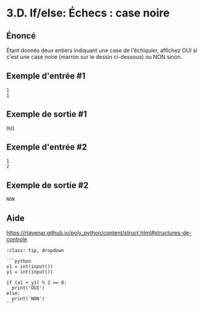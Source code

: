 # 3.D. If/else: Échecs : case noire

## **Énoncé**

Étant donnés deux entiers indiquant une case de l'échiquier, affichez OUI si c'est une case noire (marron sur le dessin ci-dessous) ou NON sinon.



## **Exemple d'entrée** #1

```
1
1
```

## **Exemple de sortie** #1

```
OUI
```

## **Exemple d'entrée** #2

```
1
2
```

## **Exemple de sortie** #2

```
NON
```

## Aide

https://rtavenar.github.io/poly_python/content/struct.html#structures-de-controle

<div id="pad"></div>
            <script>Pythonpad('pad', {'title': 'Testez votre solution ici', 'src': '# Lire un entier :\n# a = int(input())\n# Afficher une valeur :\n# print(a)'})</script>


````{admonition} Cliquez ici pour voir la solution
:class: tip, dropdown

```python
x1 = int(input())
y1 = int(input())

if (x1 + y1) % 2 == 0:
  print('OUI')
else:
  print('NON')
```
````
